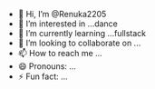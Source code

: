 - 👋 Hi, I’m @Renuka2205
- 👀 I’m interested in ...dance
- 🌱 I’m currently learning ...fullstack
- 💞️ I’m looking to collaborate on ...
- 📫 How to reach me ...
- 😄 Pronouns: ...
- ⚡ Fun fact: ...

<!---
Renuka2205/Renuka2205 is a ✨ special ✨ repository because its `README.md` (this file) appears on your GitHub profile.
You can click the Preview link to take a look at your changes.
--->
